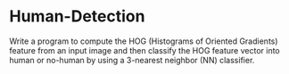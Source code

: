 # Human-Detection

Write a program to compute the HOG (Histograms of Oriented Gradients)
feature from an input image and then classify the HOG feature vector into human or no-human by
using a 3-nearest neighbor (NN) classifier.
